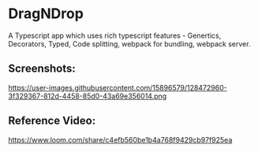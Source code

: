# DragNDrop

A Typescript app which uses rich typescript features - Genertics, Decorators, Typed, Code splitting, webpack for bundling, webpack server.

## Screenshots:

https://user-images.githubusercontent.com/15896579/128472960-3f329367-812d-4458-85d0-43a69e356014.png
## Reference Video:
https://www.loom.com/share/c4efb560be1b4a768f9429cb97f925ea 
